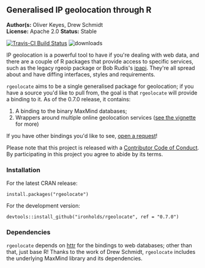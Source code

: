 ## Generalised IP geolocation through R

__Author(s:__ Oliver Keyes, Drew Schmidt<br/>
__License:__ Apache 2.0
__Status:__ Stable

[![Travis-CI Build Status](https://travis-ci.org/Ironholds/rgeolocate.svg?branch=master)](https://travis-ci.org/Ironholds/rgeolocate) ![downloads](http://cranlogs.r-pkg.org/badges/grand-total/rgeolocate)

IP geolocation is a powerful tool to have if you're dealing with web data, and there are a couple of R packages that
provide access to specific services, such as the legacy rgeoip package
or Bob Rudis's [ipapi](https://github.com/hrbrmstr/ipapi). They're all spread about and have diffing interfaces,
styles and requirements.

`rgeolocate` aims to be a single generalised package for geolocation; if you have a source you'd like to pull from, the
goal is that `rgeolocate` will provide a binding to it. As of the 0.7.0 release, it contains:

1. A binding to the binary MaxMind databases;
2. Wrappers around multiple online geolocation services ([see the vignette](https://github.com/Ironholds/rgeolocate/blob/master/vignettes/Introduction_to_rgeolocate.Rmd)
for more)

If you have other bindings you'd like to see, [open a request](https://github.com/Ironholds/rgeolocate/issues)!

Please note that this project is released with a [Contributor Code of Conduct](CONDUCT.md). By participating in this project you agree to abide by its terms.

### Installation

For the latest CRAN release:

    install.packages("rgeolocate")

For the development version:

    devtools::install_github("ironholds/rgeolocate", ref = "0.7.0")
    
### Dependencies
`rgeolocate` depends on [httr](http://cran.r-project.org/web/packages/httr/index.html) for the bindings
to web databases; other than that, just base R! Thanks to the work of Drew Schmidt, `rgeolocate` includes the underlying
MaxMind library and its dependencies.
